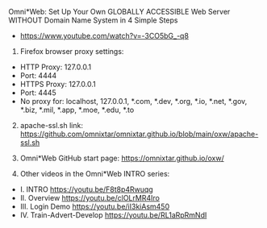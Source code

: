 Omni*Web: Set Up Your Own GLOBALLY ACCESSIBLE Web Server WITHOUT Domain Name System in 4 Simple Steps
- https://www.youtube.com/watch?v=-3CO5bG_-q8

1. Firefox browser proxy settings:
- HTTP Proxy: 127.0.0.1
- Port: 4444
- HTTPS Proxy: 127.0.0.1
- Port: 4445
- No proxy for: localhost, 127.0.0.1, *.com, *.dev, *.org, *.io, *.net, *.gov, *.biz, *.mil, *.app, *.moe, *.edu, *.to

2. apache-ssl.sh link: 
https://github.com/omnixtar/omnixtar.github.io/blob/main/oxw/apache-ssl.sh

3. Omni*Web GitHub start page:
https://omnixtar.github.io/oxw/

4. Other videos in the Omni*Web INTRO series:
- I. INTRO https://youtu.be/F8t8p4Rwuqg
- II. Overview https://youtu.be/clOLrMR4Iro
- III. Login Demo https://youtu.be/iI3kiAsm450
- IV. Train-Advert-Develop https://youtu.be/RL1aRpRmNdI
